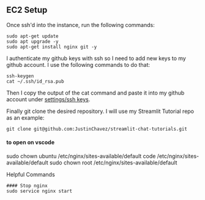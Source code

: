 ## EC2 Setup

Once ssh'd into the instance, run the following commands:
```
sudo apt-get update
sudo apt upgrade -y
sudo apt-get install nginx git -y
```

I authenticate my github keys with ssh so I need to add new keys to my github account. I use the following commands to do that:
```
ssh-keygen
cat ~/.ssh/id_rsa.pub
```
Then I copy the output of the cat command and paste it into my github account under [settings/ssh keys](https://github.com/settings/ssh/new).

Finally git clone the desired repository. I will use my Streamlit Tutorial repo as an example:
```
git clone git@github.com:JustinChavez/streamlit-chat-tutorials.git
```

#### to open on vscode

sudo chown ubuntu /etc/nginx/sites-available/default
code /etc/nginx/sites-available/default
sudo chown root /etc/nginx/sites-available/default

Helpful Commands
```
#### Stop nginx
sudo service nginx start
```